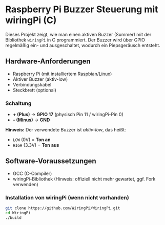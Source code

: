 # Raspberry Pi Buzzer Steuerung mit wiringPi (C)

Dieses Projekt zeigt, wie man einen aktiven Buzzer (Summer) mit der Bibliothek `wiringPi` in C programmiert. Der Buzzer wird über GPIO regelmäßig ein- und ausgeschaltet, wodurch ein Piepsgeräusch entsteht.

## Hardware-Anforderungen

- Raspberry Pi (mit installiertem Raspbian/Linux)
- Aktiver Buzzer (aktiv-low)
- Verbindungskabel
- Steckbrett (optional)

### Schaltung

- **+ (Plus)** → **GPIO 17** (physisch Pin 11 / wiringPi-Pin 0)
- **- (Minus)** → **GND**

**Hinweis:** Der verwendete Buzzer ist *aktiv-low*, das heißt:  
- `LOW` (0V) = **Ton an**  
- `HIGH` (3.3V) = **Ton aus**

## Software-Voraussetzungen

- GCC (C-Compiler)
- wiringPi-Bibliothek (Hinweis: offiziell nicht mehr gewartet, ggf. Fork verwenden)

### Installation von wiringPi (wenn nicht vorhanden)

```bash
git clone https://github.com/WiringPi/WiringPi.git
cd WiringPi
./build
